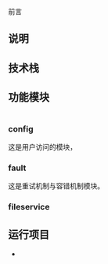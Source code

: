 前言

> 

## 说明

> 

## 技术栈


## 功能模块

```
```
### config

这是用户访问的模块，

### fault

这是重试机制与容错机制模块。

### fileservice




## 运行项目

- 
